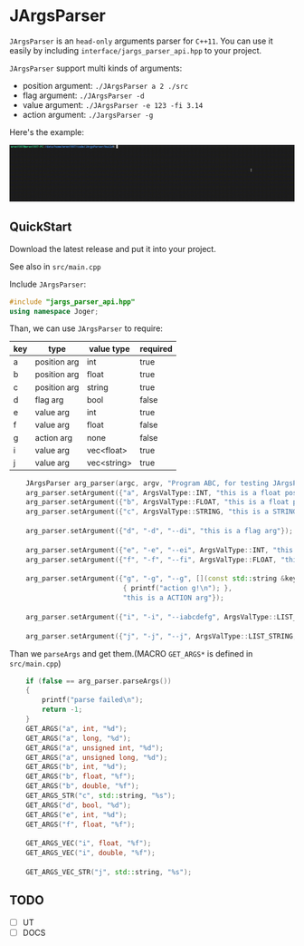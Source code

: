 # JArgsParser

`JArgsParser` is an `head-only` arguments parser for `C++11`. You can use it easily by including `interface/jargs_parser_api.hpp` to your project.

`JArgsParser` support multi kinds of arguments:

- position argument: `./JArgsParser a 2 ./src`
- flag argument: `./JArgsParser -d`
- value argument: `./JArgsParser -e 123 -fi 3.14`
- action argument: `./JargsParser -g`

Here's the example:

![example](assets/show.gif)

## QuickStart

Download the latest release and put it into your project.

See also in `src/main.cpp`

Include `JArgsParser`:

```c++
#include "jargs_parser_api.hpp"
using namespace Joger;
```

Than, we can use `JArgsParser` to require:

| key | type         | value type    | required |
| --- | ------------ | ------------- | -------- |
| a   | position arg | int           | true     |
| b   | position arg | float         | true     |
| c   | position arg | string        | true     |
| d   | flag arg     | bool          | false    |
| e   | value arg    | int           | true     |
| f   | value arg    | float         | false    |
| g   | action arg   | none          | false    |
| i   | value arg    | vec\<float\>  | true     |
| j   | value arg    | vec\<string\> | true     |

```c++
    JArgsParser arg_parser(argc, argv, "Program ABC, for testing JArgsParser", "Here's the place for copyright", "V1.0.0");
    arg_parser.setArgument({"a", ArgsValType::INT, "this is a float position arg"});
    arg_parser.setArgument({"b", ArgsValType::FLOAT, "this is a float position arg"});
    arg_parser.setArgument({"c", ArgsValType::STRING, "this is a STRING position arg"});

    arg_parser.setArgument({"d", "-d", "--di", "this is a flag arg"});

    arg_parser.setArgument({"e", "-e", "--ei", ArgsValType::INT, "this is a value arg"});
    arg_parser.setArgument({"f", "-f", "--fi", ArgsValType::FLOAT, "this is a value arg", false});

    arg_parser.setArgument({"g", "-g", "--g", [](const std::string &key)
                            { printf("action g!\n"); },
                            "this is a ACTION arg"});

    arg_parser.setArgument({"i", "-i", "--iabcdefg", ArgsValType::LIST_FLOAT, "this is a LIST_FLOAT value arg"});

    arg_parser.setArgument({"j", "-j", "--j", ArgsValType::LIST_STRING, "this is a LIST_STRING value arg"});
```

Than we `parseArgs` and get them.(MACRO `GET_ARGS*` is defined in `src/main.cpp`)

```c++
    if (false == arg_parser.parseArgs())
    {
        printf("parse failed\n");
        return -1;
    }
    GET_ARGS("a", int, "%d");
    GET_ARGS("a", long, "%d");
    GET_ARGS("a", unsigned int, "%d");
    GET_ARGS("a", unsigned long, "%d");
    GET_ARGS("b", int, "%d");
    GET_ARGS("b", float, "%f");
    GET_ARGS("b", double, "%f");
    GET_ARGS_STR("c", std::string, "%s");
    GET_ARGS("d", bool, "%d");
    GET_ARGS("e", int, "%d");
    GET_ARGS("f", float, "%f");

    GET_ARGS_VEC("i", float, "%f");
    GET_ARGS_VEC("i", double, "%f");

    GET_ARGS_VEC_STR("j", std::string, "%s");
```

## TODO

- [ ] UT
- [ ] DOCS